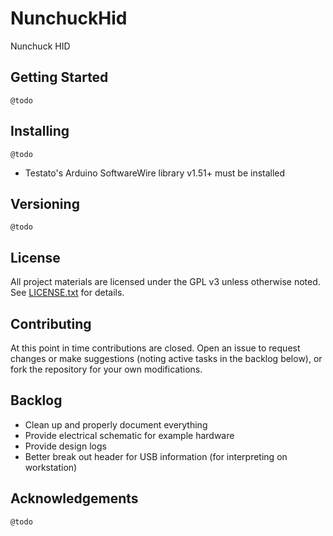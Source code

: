 # NunchuckHid

Nunchuck HID

## Getting Started

`@todo`

## Installing

`@todo`
- Testato's Arduino SoftwareWire library v1.51+ must be installed

## Versioning

`@todo`

## License

All project materials are licensed under the GPL v3 unless otherwise noted. See [LICENSE.txt](LICENSE.txt) for details.

## Contributing

At this point in time contributions are closed. Open an issue to request changes or make suggestions (noting active tasks in the backlog below), or fork the repository for your own modifications.

## Backlog

- Clean up and properly document everything
- Provide electrical schematic for example hardware
- Provide design logs
- Better break out header for USB information (for interpreting on workstation)

## Acknowledgements

`@todo`
